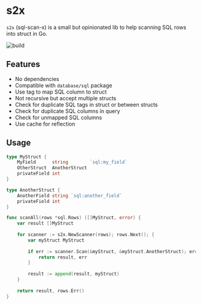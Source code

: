 # s2x

`s2x` (sql-scan-x) is a small but opinionated lib to help scanning SQL rows into struct in Go.  

![build](https://github.com/MartyHub/s2x/actions/workflows/go.yml/badge.svg)

## Features

* No dependencies
* Compatible with `database/sql` package
* Use tag to map SQL column to struct
* Not recursive but accept multiple structs
* Check for duplicate SQL tags in struct or between structs
* Check for duplicate SQL columns in query
* Check for unmapped SQL columns
* Use cache for reflection

## Usage

```go
type MyStruct {
    MyField      string        `sql:my_field`
    OtherStruct  AnotherStruct
    privateField int
}

type AnotherStruct {
    AnotherField string `sql:another_field`
    privateField int
}

func scanAll(rows *sql.Rows) ([]MyStruct, error) {
    var result []MyStruct
	
    for scanner := s2x.NewScanner(rows); rows.Next(); {
        var myStruct MyStruct
    
        if err := scanner.Scan(&myStruct, &myStruct.AnotherStruct); err!=nil {
            return result, err
        }
    
        result := append(result, myStruct)
    }
    
    return result, rows.Err()
}
```
